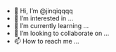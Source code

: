 - 👋 Hi, I’m @jinqiqqqq
- 👀 I’m interested in ...
- 🌱 I’m currently learning ...
- 💞️ I’m looking to collaborate on ...
- 📫 How to reach me ...

<!---
jinqiqqqq/jinqiqqqq is a ✨ special ✨ repository because its `README.md` (this file) appears on your GitHub profile.
You can click the Preview link to take a look at your changes.
--->
